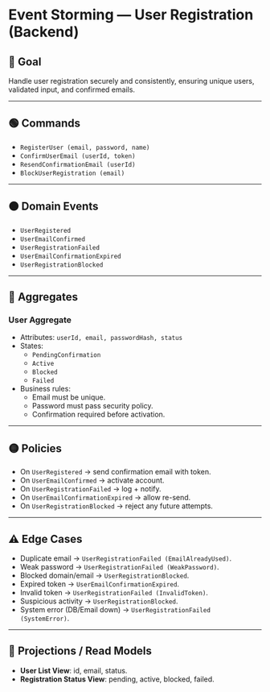 # Event Storming — User Registration (Backend)

## 🎯 Goal

Handle user registration securely and consistently, ensuring unique users, validated input, and confirmed emails.

---

## 🟢 Commands

- `RegisterUser (email, password, name)`
- `ConfirmUserEmail (userId, token)`
- `ResendConfirmationEmail (userId)`
- `BlockUserRegistration (email)`

---

## 🟠 Domain Events

- `UserRegistered`
- `UserEmailConfirmed`
- `UserRegistrationFailed`
- `UserEmailConfirmationExpired`
- `UserRegistrationBlocked`

---

## 🔵 Aggregates

### User Aggregate

- Attributes: `userId, email, passwordHash, status`
- States:
  - `PendingConfirmation`
  - `Active`
  - `Blocked`
  - `Failed`
- Business rules:
  - Email must be unique.
  - Password must pass security policy.
  - Confirmation required before activation.

---

## 🟡 Policies

- On `UserRegistered` → send confirmation email with token.
- On `UserEmailConfirmed` → activate account.
- On `UserRegistrationFailed` → log + notify.
- On `UserEmailConfirmationExpired` → allow re-send.
- On `UserRegistrationBlocked` → reject any future attempts.

---

## ⚠️ Edge Cases

- Duplicate email → `UserRegistrationFailed (EmailAlreadyUsed)`.
- Weak password → `UserRegistrationFailed (WeakPassword)`.
- Blocked domain/email → `UserRegistrationBlocked`.
- Expired token → `UserEmailConfirmationExpired`.
- Invalid token → `UserRegistrationFailed (InvalidToken)`.
- Suspicious activity → `UserRegistrationBlocked`.
- System error (DB/Email down) → `UserRegistrationFailed (SystemError)`.

---

## 📖 Projections / Read Models

- **User List View**: id, email, status.
- **Registration Status View**: pending, active, blocked, failed.
